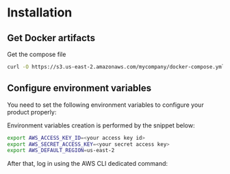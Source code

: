 # Installation

## Get Docker artifacts

Get the compose file

```bash
curl -O https://s3.us-east-2.amazonaws.com/mycompany/docker-compose.yml
```

## Configure environment variables

You need to set the following environment variables to configure your product properly:

Environment variables creation is performed by the snippet below:

```bash
export AWS_ACCESS_KEY_ID=<your access key id>
export AWS_SECRET_ACCESS_KEY=<your secret access key>
export AWS_DEFAULT_REGION=us-east-2
```

After that, log in using the AWS CLI dedicated command:
